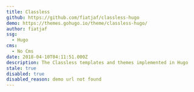 ```yaml
---
title: Classless
github: https://github.com/fiatjaf/classless-hugo
demo: https://themes.gohugo.io/theme/classless-hugo/
author: fiatjaf
ssg:
  - Hugo
cms:
  - No Cms
date: 2018-04-10T04:11:51.000Z
description: The Classless templates and themes implemented in Hugo
stale: true
disabled: true
disabled_reason: demo url not found
---
```

